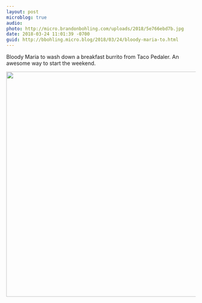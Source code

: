 ```yaml
---
layout: post
microblog: true
audio: 
photo: http://micro.brandonbohling.com/uploads/2018/5e766ebd7b.jpg
date: 2018-03-24 11:01:39 -0700
guid: http://bbohling.micro.blog/2018/03/24/bloody-maria-to.html
---
```

Bloody Maria to wash down a breakfast burrito from Taco Pedaler. An awesome way to start the weekend.

<img src="http://micro.brandonbohling.com/uploads/2018/5e766ebd7b.jpg" width="600" height="599" />
